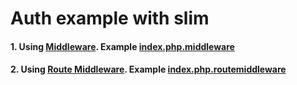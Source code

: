 # Auth example with slim

#### 1. Using [Middleware](http://docs.slimframework.com/#Middleware-Overview). Example [index.php.middleware](index.php.middleware)

#### 2. Using [Route Middleware](http://docs.slimframework.com/#Route-Middleware). Example [index.php.routemiddleware](index.php.routemiddleware)
